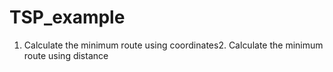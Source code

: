 # TSP_example
1. Calculate the minimum route using coordinates2. Calculate the minimum route using distance
